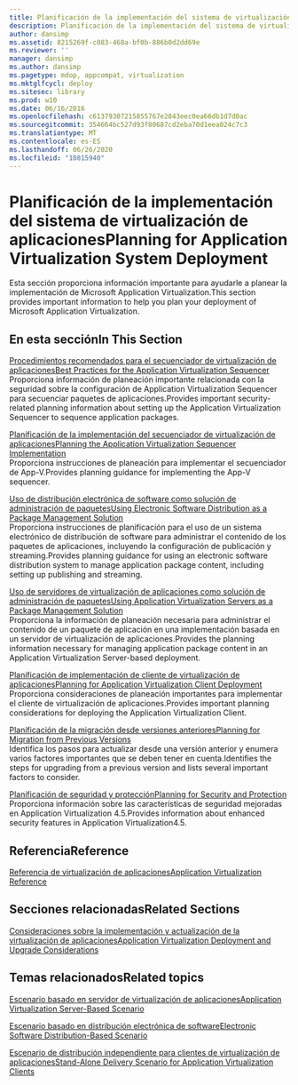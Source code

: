 ```yaml
---
title: Planificación de la implementación del sistema de virtualización de aplicaciones
description: Planificación de la implementación del sistema de virtualización de aplicaciones
author: dansimp
ms.assetid: 8215269f-c083-468a-bf0b-886b0d2dd69e
ms.reviewer: ''
manager: dansimp
ms.author: dansimp
ms.pagetype: mdop, appcompat, virtualization
ms.mktglfcycl: deploy
ms.sitesec: library
ms.prod: w10
ms.date: 06/16/2016
ms.openlocfilehash: c61379307215855767e2843eec0ea66db1d7d0ac
ms.sourcegitcommit: 354664bc527d93f80687cd2eba70d1eea024c7c3
ms.translationtype: MT
ms.contentlocale: es-ES
ms.lasthandoff: 06/26/2020
ms.locfileid: "10815940"
---
```

# <span data-ttu-id="d00e9-103">Planificación de la implementación del sistema de virtualización de aplicaciones</span><span class="sxs-lookup"><span data-stu-id="d00e9-103">Planning for Application Virtualization System Deployment</span></span>


<span data-ttu-id="d00e9-104">Esta sección proporciona información importante para ayudarle a planear la implementación de Microsoft Application Virtualization.</span><span class="sxs-lookup"><span data-stu-id="d00e9-104">This section provides important information to help you plan your deployment of Microsoft Application Virtualization.</span></span>

## <span data-ttu-id="d00e9-105">En esta sección</span><span class="sxs-lookup"><span data-stu-id="d00e9-105">In This Section</span></span>


<a href="" id="best-practices-for-the-application-virtualization-sequencer"></a>[<span data-ttu-id="d00e9-106">Procedimientos recomendados para el secuenciador de virtualización de aplicaciones</span><span class="sxs-lookup"><span data-stu-id="d00e9-106">Best Practices for the Application Virtualization Sequencer</span></span>](best-practices-for-the-application-virtualization-sequencer-sp1.md)  
<span data-ttu-id="d00e9-107">Proporciona información de planeación importante relacionada con la seguridad sobre la configuración de Application Virtualization Sequencer para secuenciar paquetes de aplicaciones.</span><span class="sxs-lookup"><span data-stu-id="d00e9-107">Provides important security-related planning information about setting up the Application Virtualization Sequencer to sequence application packages.</span></span>

<a href="" id="planning-the-application-virtualization-sequencer-implementation"></a>[<span data-ttu-id="d00e9-108">Planificación de la implementación del secuenciador de virtualización de aplicaciones</span><span class="sxs-lookup"><span data-stu-id="d00e9-108">Planning the Application Virtualization Sequencer Implementation</span></span>](planning-the-application-virtualization-sequencer-implementation.md)  
<span data-ttu-id="d00e9-109">Proporciona instrucciones de planeación para implementar el secuenciador de App-V.</span><span class="sxs-lookup"><span data-stu-id="d00e9-109">Provides planning guidance for implementing the App-V sequencer.</span></span>

<a href="" id="using-electronic-software-distribution-as-a-package-management-solution"></a>[<span data-ttu-id="d00e9-110">Uso de distribución electrónica de software como solución de administración de paquetes</span><span class="sxs-lookup"><span data-stu-id="d00e9-110">Using Electronic Software Distribution as a Package Management Solution</span></span>](using-electronic-software-distribution-as-a-package-management-solution.md)  
<span data-ttu-id="d00e9-111">Proporciona instrucciones de planificación para el uso de un sistema electrónico de distribución de software para administrar el contenido de los paquetes de aplicaciones, incluyendo la configuración de publicación y streaming.</span><span class="sxs-lookup"><span data-stu-id="d00e9-111">Provides planning guidance for using an electronic software distribution system to manage application package content, including setting up publishing and streaming.</span></span>

<a href="" id="using-application-virtualization-servers-as-a-package-management-solution"></a>[<span data-ttu-id="d00e9-112">Uso de servidores de virtualización de aplicaciones como solución de administración de paquetes</span><span class="sxs-lookup"><span data-stu-id="d00e9-112">Using Application Virtualization Servers as a Package Management Solution</span></span>](using-application-virtualization-servers-as-a-package-management-solution.md)  
<span data-ttu-id="d00e9-113">Proporciona la información de planeación necesaria para administrar el contenido de un paquete de aplicación en una implementación basada en un servidor de virtualización de aplicaciones.</span><span class="sxs-lookup"><span data-stu-id="d00e9-113">Provides the planning information necessary for managing application package content in an Application Virtualization Server-based deployment.</span></span>

<a href="" id="planning-for-application-virtualization-client-deployment"></a>[<span data-ttu-id="d00e9-114">Planificación de implementación de cliente de virtualización de aplicaciones</span><span class="sxs-lookup"><span data-stu-id="d00e9-114">Planning for Application Virtualization Client Deployment</span></span>](planning-for-application-virtualization-client-deployment.md)  
<span data-ttu-id="d00e9-115">Proporciona consideraciones de planeación importantes para implementar el cliente de virtualización de aplicaciones.</span><span class="sxs-lookup"><span data-stu-id="d00e9-115">Provides important planning considerations for deploying the Application Virtualization Client.</span></span>

<a href="" id="planning-for-migration-from-previous-versions"></a>[<span data-ttu-id="d00e9-116">Planificación de la migración desde versiones anteriores</span><span class="sxs-lookup"><span data-stu-id="d00e9-116">Planning for Migration from Previous Versions</span></span>](planning-for-migration-from-previous-versions.md)  
<span data-ttu-id="d00e9-117">Identifica los pasos para actualizar desde una versión anterior y enumera varios factores importantes que se deben tener en cuenta.</span><span class="sxs-lookup"><span data-stu-id="d00e9-117">Identifies the steps for upgrading from a previous version and lists several important factors to consider.</span></span>

<a href="" id="planning-for-security-and-protection"></a>[<span data-ttu-id="d00e9-118">Planificación de seguridad y protección</span><span class="sxs-lookup"><span data-stu-id="d00e9-118">Planning for Security and Protection</span></span>](planning-for-security-and-protection.md)  
<span data-ttu-id="d00e9-119">Proporciona información sobre las características de seguridad mejoradas en Application Virtualization 4.5.</span><span class="sxs-lookup"><span data-stu-id="d00e9-119">Provides information about enhanced security features in Application Virtualization4.5.</span></span>

## <span data-ttu-id="d00e9-120">Referencia</span><span class="sxs-lookup"><span data-stu-id="d00e9-120">Reference</span></span>


[<span data-ttu-id="d00e9-121">Referencia de virtualización de aplicaciones</span><span class="sxs-lookup"><span data-stu-id="d00e9-121">Application Virtualization Reference</span></span>](application-virtualization-reference.md)

## <span data-ttu-id="d00e9-122">Secciones relacionadas</span><span class="sxs-lookup"><span data-stu-id="d00e9-122">Related Sections</span></span>


[<span data-ttu-id="d00e9-123">Consideraciones sobre la implementación y actualización de la virtualización de aplicaciones</span><span class="sxs-lookup"><span data-stu-id="d00e9-123">Application Virtualization Deployment and Upgrade Considerations</span></span>](application-virtualization-deployment-and-upgrade-considerations.md)

## <span data-ttu-id="d00e9-124">Temas relacionados</span><span class="sxs-lookup"><span data-stu-id="d00e9-124">Related topics</span></span>


[<span data-ttu-id="d00e9-125">Escenario basado en servidor de virtualización de aplicaciones</span><span class="sxs-lookup"><span data-stu-id="d00e9-125">Application Virtualization Server-Based Scenario</span></span>](application-virtualization-server-based-scenario.md)

[<span data-ttu-id="d00e9-126">Escenario basado en distribución electrónica de software</span><span class="sxs-lookup"><span data-stu-id="d00e9-126">Electronic Software Distribution-Based Scenario</span></span>](electronic-software-distribution-based-scenario.md)

[<span data-ttu-id="d00e9-127">Escenario de distribución independiente para clientes de virtualización de aplicaciones</span><span class="sxs-lookup"><span data-stu-id="d00e9-127">Stand-Alone Delivery Scenario for Application Virtualization Clients</span></span>](stand-alone-delivery-scenario-for-application-virtualization-clients.md)

 

 





